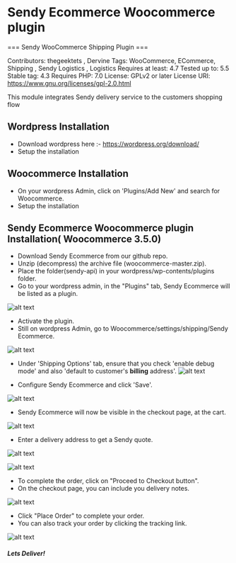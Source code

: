 # Sendy Ecommerce Woocommerce plugin

=== Sendy WooCommerce Shipping Plugin ===

Contributors: thegeektets , Dervine
Tags: WooCommerce, ECommerce, Shipping , Sendy Logistics , Logistics
Requires at least: 4.7
Tested up to: 5.5
Stable tag: 4.3
Requires PHP: 7.0
License: GPLv2 or later
License URI: https://www.gnu.org/licenses/gpl-2.0.html

This module integrates Sendy delivery service to the customers shopping flow

## Wordpress Installation
 - Download wordpress here :- https://wordpress.org/download/
 - Setup the installation

## Woocommerce Installation
 - On your wordpress Admin, click on 'Plugins/Add New' and search for Woocommerce.
 - Setup the installation
 
## Sendy Ecommerce Woocommerce plugin Installation( Woocommerce 3.5.0)
 - Download Sendy Ecommerce from our github repo.
 - Unzip (decompress) the archive file (woocommerce-master.zip).
 - Place the folder(sendy-api) in your wordpress/wp-contents/plugins folder.
 - Go to your wordpress admin, in the "Plugins" tab, Sendy Ecommerce will be listed as a plugin.
 
  ![alt text](https://raw.githubusercontent.com/sendyit/woocommerce/master/sendy-api/images/activate.png)
  
  
  
 - Activate the plugin.
 - Still on wordpress Admin, go to Woocommerce/settings/shipping/Sendy Ecommerce.
 
  ![alt text](https://raw.githubusercontent.com/sendyit/woocommerce/master/sendy-api/images/options.png)
  
 -  Under 'Shipping Options' tab, ensure that you check 'enable debug mode' and also 'default to customer's <b>billing</b> address'.
   ![alt text](https://raw.githubusercontent.com/sendyit/woocommerce/master/sendy-api/images/debug.png)

 - Configure Sendy Ecommerce and click 'Save'.
 
  ![alt text](https://raw.githubusercontent.com/sendyit/woocommerce/master/sendy-api/images/configure.png)
  
 - Sendy Ecommerce will now be visible in the checkout page, at the cart.
 
  ![alt text](https://raw.githubusercontent.com/sendyit/woocommerce/master/sendy-api/images/checkout.png)
  
 - Enter a delivery address to get a Sendy quote.
 
  ![alt text](https://raw.githubusercontent.com/sendyit/woocommerce/master/sendy-api/images/pricing.png)
  
  ![alt text](https://raw.githubusercontent.com/sendyit/woocommerce/master/sendy-api/images/shipping_set.png)
  
 - To complete the order, click on "Proceed to Checkout button".
 - On the checkout page, you can include you delivery notes.
 
  ![alt text](https://raw.githubusercontent.com/sendyit/woocommerce/master/sendy-api/images/note.png)
  
 - Click "Place Order" to complete your order.
 - You can also track your order by clicking the tracking link.
 
  ![alt text](https://raw.githubusercontent.com/sendyit/woocommerce/master/sendy-api/images/track.png)
 
 
##### Lets Deliver!
